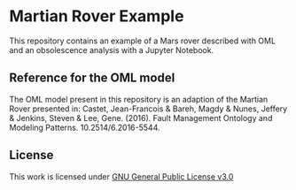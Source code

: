 # Martian Rover Example

This repository contains an example of a Mars rover described with OML and an obsolescence analysis with a Jupyter Notebook. 

## Reference for the OML model

The OML model present in this repository is an adaption of the Martian Rover presented in: Castet, Jean-Francois & Bareh, Magdy & Nunes, Jeffery & Jenkins, Steven & Lee, Gene. (2016). Fault Management Ontology and Modeling Patterns. 10.2514/6.2016-5544.

## License

This work is licensed under [GNU General Public License v3.0](https://github.com/opencaesar/martian-rover-example/blob/master/LICENSE)
